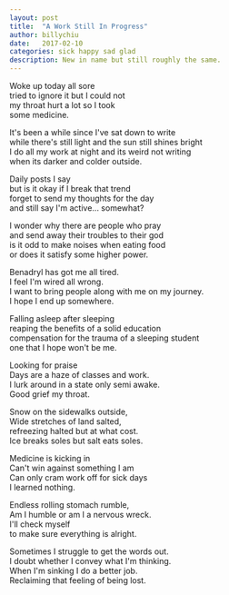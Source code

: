 ```yaml
---
layout: post
title:  "A Work Still In Progress"
author: billychiu
date:   2017-02-10
categories: sick happy sad glad
description: New in name but still roughly the same.
---
```


Woke up today all sore  
tried to ignore it but I could not  
my throat hurt a lot so I took  
some medicine.  
  
It's been a while since I've sat down to write  
while there's still light and the sun still shines bright  
I do all my work at night and its weird not writing  
when its darker and colder outside.  
  
Daily posts I say  
but is it okay if I break that trend  
forget to send my thoughts for the day  
and still say I'm active... somewhat?  
  
I wonder why there are people who pray  
and send away their troubles to their god  
is it odd to make noises when eating food  
or does it satisfy some higher power.  
  
Benadryl has got me all tired.  
I feel I'm wired all wrong.  
I want to bring people along with me on my journey.  
I hope I end up somewhere.  
  
Falling asleep after sleeping  
reaping the benefits of a solid education  
compensation for the trauma of a sleeping student  
one that I hope won't be me.  
  
Looking for praise  
Days are a haze of classes and work.  
I lurk around in a state only semi awake.  
Good grief my throat.  
  
Snow on the sidewalks outside,  
Wide stretches of land salted,  
refreezing halted but at what cost.  
Ice breaks soles but salt eats soles.  
  
Medicine is kicking in  
Can't win against something I am  
Can only cram work off for sick days  
I learned nothing.  
  
Endless rolling stomach rumble,  
Am I humble or am I a nervous wreck.  
I'll check myself  
to make sure everything is alright.  
  
Sometimes I struggle to get the words out.  
I doubt whether I convey what I'm thinking.  
When I'm sinking I do a better job.  
Reclaiming that feeling of being lost.  



